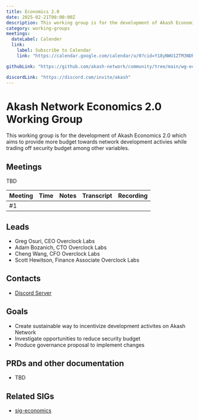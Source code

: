 ```yaml
---
title: Economics 2.0
date: 2025-02-21T00:00:00Z
description: This working group is for the development of Akash Economics 2.0 which aims to provide more budget towards network development activies while trading off security budget among other variables.
category: working-groups
meetings:
  dateLabel: Calender
  link:
    label: Subscribe to Calendar
    link: "https://calendar.google.com/calendar/u/0?cid=Y18yNWU1ZTM3NDhlNGM0YWI3YTU1ZjQxZmJjNWViZWJjYzBhMDNiNDBmYjAyODc4NWYxNDE1OWJmYWViZWExMmUyQGdyb3VwLmNhbGVuZGFyLmdvb2dsZS5jb20"

githubLink: "https://github.com/akash-network/community/tree/main/wg-economics-2.0"

discordLink: "https://discord.com/invite/akash"
---
```


# Akash Network Economics 2.0 Working Group

This working group is for the development of Akash Economics 2.0 which aims to provide more budget towards network development activies while trading off security budget among other variables.

## Meetings

TBD

| Meeting | Time | Notes | Transcript | Recording |
| ------- | ---- | ----- | ---------- | --------- |
| #1      |      |       |            |

## Leads

- Greg Osuri, CEO Overclock Labs
- Adam Bozanich, CTO Overclock Labs
- Cheng Wang, CFO Overclock Labs
- Scott Hewitson, Finance Associate Overclock Labs

## Contacts

- [Discord Server](https://discord.gg/akash)

## Goals

- Create sustainable way to incentivize development activites on Akash Network
- Investigate opportunities to reduce security budget
- Produce governance proposal to implement changes

## PRDs and other documentation

- TBD

## Related SIGs

- [sig-economics](../sig-economics)
